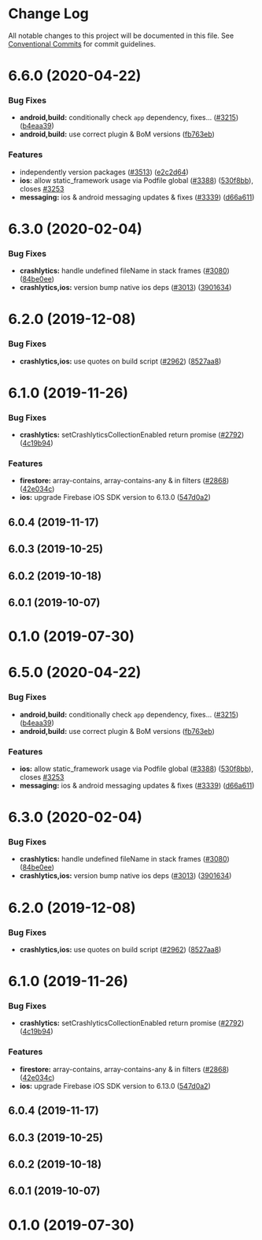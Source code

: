 # Change Log

All notable changes to this project will be documented in this file.
See [Conventional Commits](https://conventionalcommits.org) for commit guidelines.

# 6.6.0 (2020-04-22)


### Bug Fixes

* **android,build:** conditionally check `app` dependency, fixes… ([#3215](https://github.com/invertase/react-native-firebase/tree/master/packages/crashlytics/issues/3215)) ([b4eaa39](https://github.com/invertase/react-native-firebase/tree/master/packages/crashlytics/commit/b4eaa39ea8022535696d28e6eacb5c3e3ce9578f))
* **android,build:** use correct plugin & BoM versions ([fb763eb](https://github.com/invertase/react-native-firebase/tree/master/packages/crashlytics/commit/fb763ebde216d8c789b08bd0d77c078089776627))


### Features

* independently version packages ([#3513](https://github.com/invertase/react-native-firebase/tree/master/packages/crashlytics/issues/3513)) ([e2c2d64](https://github.com/invertase/react-native-firebase/tree/master/packages/crashlytics/commit/e2c2d64d2266cbdd14d4dcfefa64a08263f0af85))
* **ios:** allow static_framework usage via Podfile global ([#3388](https://github.com/invertase/react-native-firebase/tree/master/packages/crashlytics/issues/3388)) ([530f8bb](https://github.com/invertase/react-native-firebase/tree/master/packages/crashlytics/commit/530f8bbb51f89f106854dbf1df5ec80211e2cf8b)), closes [#3253](https://github.com/invertase/react-native-firebase/tree/master/packages/crashlytics/issues/3253)
* **messaging:** ios & android messaging updates & fixes ([#3339](https://github.com/invertase/react-native-firebase/tree/master/packages/crashlytics/issues/3339)) ([d66a611](https://github.com/invertase/react-native-firebase/tree/master/packages/crashlytics/commit/d66a6118f82005087f53b86571990fc071402153))



# 6.3.0 (2020-02-04)


### Bug Fixes

* **crashlytics:** handle undefined fileName in stack frames ([#3080](https://github.com/invertase/react-native-firebase/tree/master/packages/crashlytics/issues/3080)) ([84be0ee](https://github.com/invertase/react-native-firebase/tree/master/packages/crashlytics/commit/84be0ee2b22bbad4fddfd6bf6b4983cf683bc808))
* **crashlytics,ios:** version bump native ios deps ([#3013](https://github.com/invertase/react-native-firebase/tree/master/packages/crashlytics/issues/3013)) ([3901634](https://github.com/invertase/react-native-firebase/tree/master/packages/crashlytics/commit/39016346e419175119e863b2e2bff10166ddf40c))



# 6.2.0 (2019-12-08)


### Bug Fixes

* **crashlytics,ios:** use quotes on build script ([#2962](https://github.com/invertase/react-native-firebase/tree/master/packages/crashlytics/issues/2962)) ([8527aa8](https://github.com/invertase/react-native-firebase/tree/master/packages/crashlytics/commit/8527aa8c4856d3bf93ebbfa515f5d5cc0eeb290a))



# 6.1.0 (2019-11-26)


### Bug Fixes

* **crashlytics:** setCrashlyticsCollectionEnabled return promise ([#2792](https://github.com/invertase/react-native-firebase/tree/master/packages/crashlytics/issues/2792)) ([4c19b94](https://github.com/invertase/react-native-firebase/tree/master/packages/crashlytics/commit/4c19b9439ddf6ecf57e59f7e2d8b64954678d8e5))


### Features

* **firestore:** array-contains, array-contains-any & in filters ([#2868](https://github.com/invertase/react-native-firebase/tree/master/packages/crashlytics/issues/2868)) ([42e034c](https://github.com/invertase/react-native-firebase/tree/master/packages/crashlytics/commit/42e034c4807da54441d2baeab9f57bbf1a137a4a))
* **ios:** upgrade Firebase iOS SDK version to 6.13.0 ([547d0a2](https://github.com/invertase/react-native-firebase/tree/master/packages/crashlytics/commit/547d0a2d74a68808b29063f9b3aa3e1ac38551fc))



## 6.0.4 (2019-11-17)



## 6.0.3 (2019-10-25)



## 6.0.2 (2019-10-18)



## 6.0.1 (2019-10-07)



# 0.1.0 (2019-07-30)





# 6.5.0 (2020-04-22)


### Bug Fixes

* **android,build:** conditionally check `app` dependency, fixes… ([#3215](https://github.com/invertase/react-native-firebase/tree/master/packages/crashlytics/issues/3215)) ([b4eaa39](https://github.com/invertase/react-native-firebase/tree/master/packages/crashlytics/commit/b4eaa39ea8022535696d28e6eacb5c3e3ce9578f))
* **android,build:** use correct plugin & BoM versions ([fb763eb](https://github.com/invertase/react-native-firebase/tree/master/packages/crashlytics/commit/fb763ebde216d8c789b08bd0d77c078089776627))


### Features

* **ios:** allow static_framework usage via Podfile global ([#3388](https://github.com/invertase/react-native-firebase/tree/master/packages/crashlytics/issues/3388)) ([530f8bb](https://github.com/invertase/react-native-firebase/tree/master/packages/crashlytics/commit/530f8bbb51f89f106854dbf1df5ec80211e2cf8b)), closes [#3253](https://github.com/invertase/react-native-firebase/tree/master/packages/crashlytics/issues/3253)
* **messaging:** ios & android messaging updates & fixes ([#3339](https://github.com/invertase/react-native-firebase/tree/master/packages/crashlytics/issues/3339)) ([d66a611](https://github.com/invertase/react-native-firebase/tree/master/packages/crashlytics/commit/d66a6118f82005087f53b86571990fc071402153))



# 6.3.0 (2020-02-04)


### Bug Fixes

* **crashlytics:** handle undefined fileName in stack frames ([#3080](https://github.com/invertase/react-native-firebase/tree/master/packages/crashlytics/issues/3080)) ([84be0ee](https://github.com/invertase/react-native-firebase/tree/master/packages/crashlytics/commit/84be0ee2b22bbad4fddfd6bf6b4983cf683bc808))
* **crashlytics,ios:** version bump native ios deps ([#3013](https://github.com/invertase/react-native-firebase/tree/master/packages/crashlytics/issues/3013)) ([3901634](https://github.com/invertase/react-native-firebase/tree/master/packages/crashlytics/commit/39016346e419175119e863b2e2bff10166ddf40c))



# 6.2.0 (2019-12-08)


### Bug Fixes

* **crashlytics,ios:** use quotes on build script ([#2962](https://github.com/invertase/react-native-firebase/tree/master/packages/crashlytics/issues/2962)) ([8527aa8](https://github.com/invertase/react-native-firebase/tree/master/packages/crashlytics/commit/8527aa8c4856d3bf93ebbfa515f5d5cc0eeb290a))



# 6.1.0 (2019-11-26)


### Bug Fixes

* **crashlytics:** setCrashlyticsCollectionEnabled return promise ([#2792](https://github.com/invertase/react-native-firebase/tree/master/packages/crashlytics/issues/2792)) ([4c19b94](https://github.com/invertase/react-native-firebase/tree/master/packages/crashlytics/commit/4c19b9439ddf6ecf57e59f7e2d8b64954678d8e5))


### Features

* **firestore:** array-contains, array-contains-any & in filters ([#2868](https://github.com/invertase/react-native-firebase/tree/master/packages/crashlytics/issues/2868)) ([42e034c](https://github.com/invertase/react-native-firebase/tree/master/packages/crashlytics/commit/42e034c4807da54441d2baeab9f57bbf1a137a4a))
* **ios:** upgrade Firebase iOS SDK version to 6.13.0 ([547d0a2](https://github.com/invertase/react-native-firebase/tree/master/packages/crashlytics/commit/547d0a2d74a68808b29063f9b3aa3e1ac38551fc))



## 6.0.4 (2019-11-17)



## 6.0.3 (2019-10-25)



## 6.0.2 (2019-10-18)



## 6.0.1 (2019-10-07)



# 0.1.0 (2019-07-30)
